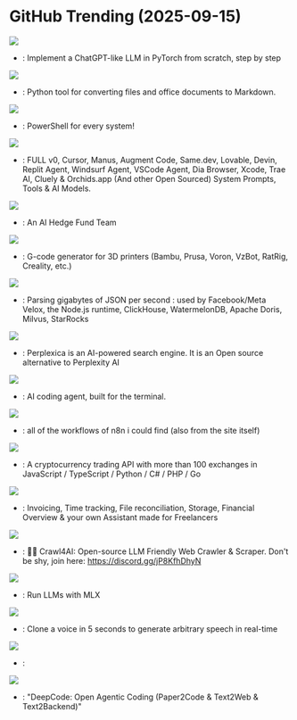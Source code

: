 # GitHub Trending (2025-09-15)

![](https://img.shields.io/badge/Jupyter%20Notebook-New%20430-green?style=flat-square&logo=appveyor)
- [](https://github.comundefined): Implement a ChatGPT-like LLM in PyTorch from scratch, step by step

![](https://img.shields.io/badge/Python-New%20702-green?style=flat-square&logo=appveyor)
- [](https://github.comundefined): Python tool for converting files and office documents to Markdown.

![](https://img.shields.io/badge/C%23-New%20486-green?style=flat-square&logo=appveyor)
- [](https://github.comundefined): PowerShell for every system!

![](https://img.shields.io/badge/none-New%20685-green?style=flat-square&logo=appveyor)
- [](https://github.comundefined): FULL v0, Cursor, Manus, Augment Code, Same.dev, Lovable, Devin, Replit Agent, Windsurf Agent, VSCode Agent, Dia Browser, Xcode, Trae AI, Cluely & Orchids.app (And other Open Sourced) System Prompts, Tools & AI Models.

![](https://img.shields.io/badge/Python-New%20114-green?style=flat-square&logo=appveyor)
- [](https://github.comundefined): An AI Hedge Fund Team

![](https://img.shields.io/badge/C%2B%2B-New%2011-green?style=flat-square&logo=appveyor)
- [](https://github.comundefined): G-code generator for 3D printers (Bambu, Prusa, Voron, VzBot, RatRig, Creality, etc.)

![](https://img.shields.io/badge/C%2B%2B-New%20309-green?style=flat-square&logo=appveyor)
- [](https://github.comundefined): Parsing gigabytes of JSON per second : used by Facebook/Meta Velox, the Node.js runtime, ClickHouse, WatermelonDB, Apache Doris, Milvus, StarRocks

![](https://img.shields.io/badge/TypeScript-New%20326-green?style=flat-square&logo=appveyor)
- [](https://github.comundefined): Perplexica is an AI-powered search engine. It is an Open source alternative to Perplexity AI

![](https://img.shields.io/badge/TypeScript-New%20175-green?style=flat-square&logo=appveyor)
- [](https://github.comundefined): AI coding agent, built for the terminal.

![](https://img.shields.io/badge/HTML-New%20498-green?style=flat-square&logo=appveyor)
- [](https://github.comundefined): all of the workflows of n8n i could find (also from the site itself)

![](https://img.shields.io/badge/Python-New%20239-green?style=flat-square&logo=appveyor)
- [](https://github.comundefined): A cryptocurrency trading API with more than 100 exchanges in JavaScript / TypeScript / Python / C# / PHP / Go

![](https://img.shields.io/badge/TypeScript-New%20193-green?style=flat-square&logo=appveyor)
- [](https://github.comundefined): Invoicing, Time tracking, File reconciliation, Storage, Financial Overview & your own Assistant made for Freelancers

![](https://img.shields.io/badge/Python-New%20290-green?style=flat-square&logo=appveyor)
- [](https://github.comundefined): 🚀🤖 Crawl4AI: Open-source LLM Friendly Web Crawler & Scraper. Don't be shy, join here: https://discord.gg/jP8KfhDhyN

![](https://img.shields.io/badge/Python-New%20155-green?style=flat-square&logo=appveyor)
- [](https://github.comundefined): Run LLMs with MLX

![](https://img.shields.io/badge/Python-New%20276-green?style=flat-square&logo=appveyor)
- [](https://github.comundefined): Clone a voice in 5 seconds to generate arbitrary speech in real-time

![](https://img.shields.io/badge/C%2B%2B-New%2015-green?style=flat-square&logo=appveyor)
- [](https://github.comundefined): 

![](https://img.shields.io/badge/Python-New%20177-green?style=flat-square&logo=appveyor)
- [](https://github.comundefined): "DeepCode: Open Agentic Coding (Paper2Code & Text2Web & Text2Backend)"

